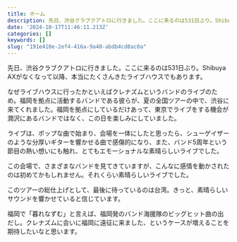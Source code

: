 ```yaml
---
title: ホーム
description: 先日、渋谷クラブクアトロに行きました。ここに来るのは531日ぶり。Shibuya AXがなくなって以降、本当にたくさんきたライブハウスでもあります。
date: '2024-10-17T11:46:11.213Z'
categories: []
keywords: []
slug: "191e410e-2ef4-416a-9a40-abdb4cd8ac0a"
---
```

先日、渋谷クラブクアトロに行きました。ここに来るのは531日ぶり。Shibuya AXがなくなって以降、本当にたくさんきたライブハウスでもあります。

なぜライブハウスに行ったかといえばクレナズムというバンドのライブのため。福岡を拠点に活動するバンドである彼らが、夏の全国ツアーの中で、渋谷に来てくれました。福岡を拠点にしているだけあって、東京でライブをする機会が潤沢にあるバンドではなく、この日を楽しみにしていました。

ライブは、ポップな曲で始まり、会場を一体にしたと思ったら、シューゲイザーのような分厚いギターを響かせる曲で感傷的になり、また、バンド5周年という節目の熱い想いにも触れ、とてもエモーショナルな素晴らしいライブでした。

この会場で、さまざまなバンドを見てきていますが、こんなに感情を動かされたのは初めてかもしれません。それくらい素晴らしいライブでした。

このツアーの総仕上げとして、最後に待っているのは台湾。きっと、素晴らしいサウンドを響かせていると信じています。

福岡で「暮れなずむ」と言えば、福岡発のバンド海援隊のビッグヒット曲の出だし。クレナズムに会いに福岡に遠征に来ました、というケースが増えることを期待したいなと思います。